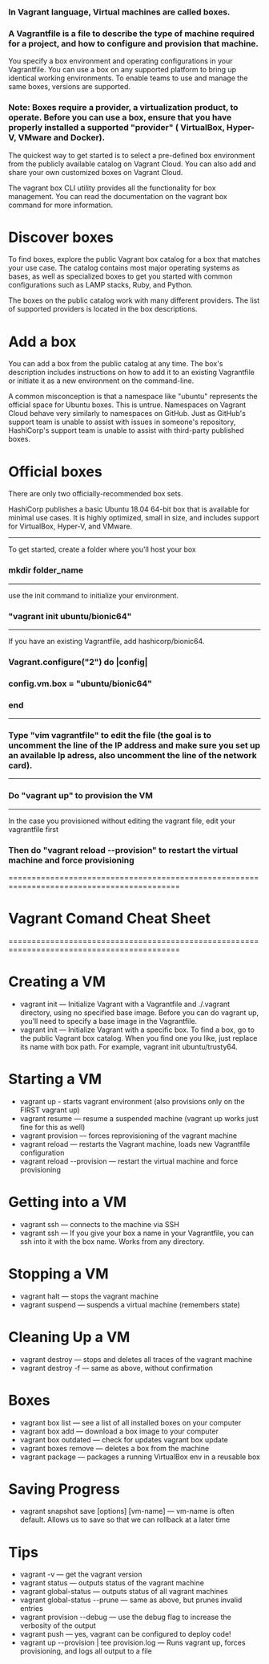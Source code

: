 ### In Vagrant language, Virtual machines are called boxes.
### A Vagrantfile is a file to describe the type of machine required for a project, and how to configure and provision that machine.

You specify a box environment and operating configurations in your Vagrantfile. You can use a box on any supported platform to bring up identical working environments. To enable teams to use and manage the same boxes, versions are supported.

### Note: Boxes require a provider, a virtualization product, to operate. Before you can use a box, ensure that you have properly installed a supported "provider" ( VirtualBox, Hyper-V, VMware and Docker).


The quickest way to get started is to select a pre-defined box environment from the publicly available catalog on Vagrant Cloud. You can also add and share your own customized boxes on Vagrant Cloud.

The vagrant box CLI utility provides all the functionality for box management. You can read the documentation on the vagrant box command for more information.


# Discover boxes

To find boxes, explore the public Vagrant box catalog for a box that matches your use case. The catalog contains most major operating systems as bases, as well as specialized boxes to get you started with common configurations such as LAMP stacks, Ruby, and Python.

The boxes on the public catalog work with many different providers. The list of supported providers is located in the box descriptions.


# Add a box
You can add a box from the public catalog at any time. The box's description includes instructions on how to add it to an existing Vagrantfile or initiate it as a new environment on the command-line.

A common misconception is that a namespace like "ubuntu" represents the official space for Ubuntu boxes. This is untrue. Namespaces on Vagrant Cloud behave very similarly to namespaces on GitHub. Just as GitHub's support team is unable to assist with issues in someone's repository, HashiCorp's support team is unable to assist with third-party published boxes.


# Official boxes
There are only two officially-recommended box sets.

HashiCorp publishes a basic Ubuntu 18.04 64-bit box that is available for minimal use cases. It is highly optimized, small in size, and includes support for VirtualBox, Hyper-V, and VMware.


__________________________________________________________________________________

To get started, create a folder where you'll host your box
### mkdir folder_name
________________________________________________________________________________

use the init command to initialize your environment.
### "vagrant init ubuntu/bionic64"
___________________________________________________________________________________

If you have an existing Vagrantfile, add hashicorp/bionic64.
### Vagrant.configure("2") do |config|
###   config.vm.box = "ubuntu/bionic64"
### end
_____________________________________________________________________________________

### Type "vim vagrantfile" to edit the file (the goal is to uncomment the line of the IP address and make sure you set up an available Ip adress, also uncomment the line of the network card).
_________________________________________________________________________________________

### Do "vagrant up" to provision the VM
________________________________________________________________________________________

In the case you provisioned without editing the vagrant file, edit your vagrantfile first
### Then do "vagrant reload --provision" to restart the virtual machine and force provisioning






===========================================================================================
# Vagrant Comand Cheat Sheet
===========================================================================================

# Creating a VM
- vagrant init — Initialize Vagrant with a Vagrantfile and ./.vagrant directory, using no specified base image. Before you can do vagrant up, you’ll need to specify a base image in the Vagrantfile.
- vagrant init <boxpath> — Initialize Vagrant with a specific box. To find a box, go to the public Vagrant box catalog. When you find one you like, just replace its name with box path. For example, vagrant init ubuntu/trusty64.

# Starting a VM
- vagrant up - starts vagrant environment (also provisions only on the FIRST vagrant up)
- vagrant resume — resume a suspended machine (vagrant up works just fine for this as well)
- vagrant provision — forces reprovisioning of the vagrant machine
- vagrant reload — restarts the Vagrant machine, loads new Vagrantfile configuration
- vagrant reload --provision — restart the virtual machine and force provisioning

# Getting into a VM
- vagrant ssh — connects to the machine via SSH
- vagrant ssh <boxname> — If you give your box a name in your Vagrantfile, you can ssh into it with the box name. Works from any directory.

# Stopping a VM
- vagrant halt — stops the vagrant machine
- vagrant suspend — suspends a virtual machine (remembers state)

# Cleaning Up a VM
- vagrant destroy — stops and deletes all traces of the vagrant machine
- vagrant destroy -f — same as above, without confirmation

# Boxes
- vagrant box list — see a list of all installed boxes on your computer
- vagrant box add <name> <url> — download a box image to your computer
- vagrant box outdated — check for updates vagrant box update
- vagrant boxes remove <name> — deletes a box from the machine
- vagrant package — packages a running VirtualBox env in a reusable box

# Saving Progress
- vagrant snapshot save [options] [vm-name] <name> — vm-name is often default. Allows us to save so that we can rollback at a later time

# Tips
- vagrant -v — get the vagrant version
- vagrant status — outputs status of the vagrant machine
- vagrant global-status — outputs status of all vagrant machines
- vagrant global-status --prune — same as above, but prunes invalid entries
- vagrant provision --debug — use the debug flag to increase the verbosity of the output
- vagrant push — yes, vagrant can be configured to deploy code!
- vagrant up --provision | tee provision.log — Runs vagrant up, forces provisioning, and logs all output to a file







